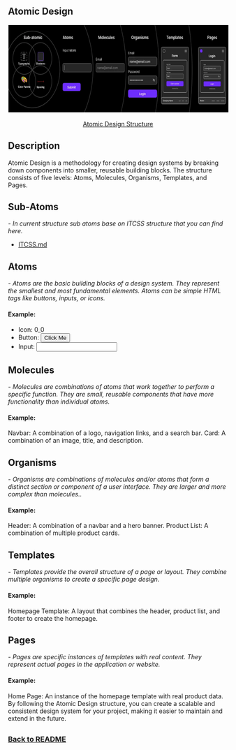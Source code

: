 ## Atomic Design

<p align="center">
  <img src="../04-assets/01-docs/a-design.png" alt="Atomic Design" width="700" height="200" style="border: 1px solid white; display: block; margin: 0 auto;">
  <br>
  <a href="https://atomicdesign.bradfrost.com/" target="_blank">Atomic Design Structure</a>
</p>

## Description

Atomic Design is a methodology for creating design systems by breaking down components into smaller, reusable building blocks. The structure consists of five levels: Atoms, Molecules, Organisms, Templates, and Pages.

## Sub-Atoms

*<em> - In current structure sub atoms base on ITCSS structure that you can find here.  </em>*

  - [ITCSS.md](./02-style/ITCSS.md)

## Atoms

*<em> - Atoms are the basic building blocks of a design system. They represent the smallest and most fundamental elements. Atoms can be simple HTML tags like buttons, inputs, or icons.  </em>*

#### Example:

- Icon: 0_0
- Button: <button>Click Me</button>
- Input: <input type="text" />


## Molecules

*<em> - Molecules are combinations of atoms that work together to perform a specific function. They are small, reusable components that have more functionality than individual atoms.  </em>*

#### Example:

Navbar: A combination of a logo, navigation links, and a search bar.
Card: A combination of an image, title, and description.

## Organisms

*<em> - Organisms are combinations of molecules and/or atoms that form a distinct section or component of a user interface. They are larger and more complex than molecules..  </em>*

#### Example:

Header: A combination of a navbar and a hero banner.
Product List: A combination of multiple product cards.

## Templates

*<em> - Templates provide the overall structure of a page or layout. They combine multiple organisms to create a specific page design.  </em>*

#### Example:

 Homepage Template: A layout that combines the header, product list, and footer to create the homepage.

## Pages

*<em> - Pages are specific instances of templates with real content. They represent actual pages in the application or website.  </em>*

#### Example:

Home Page: An instance of the homepage template with real product data.
By following the Atomic Design structure, you can create a scalable and consistent design system for your project, making it easier to maintain and extend in the future.


## 
### [Back to README](../README.md)
## 
